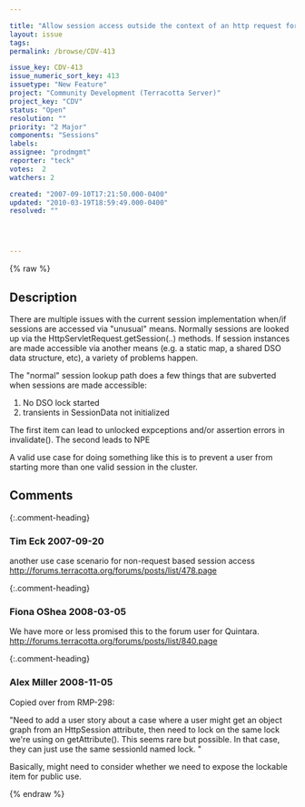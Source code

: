 ```yaml
---

title: "Allow session access outside the context of an http request for that session"
layout: issue
tags: 
permalink: /browse/CDV-413

issue_key: CDV-413
issue_numeric_sort_key: 413
issuetype: "New Feature"
project: "Community Development (Terracotta Server)"
project_key: "CDV"
status: "Open"
resolution: ""
priority: "2 Major"
components: "Sessions"
labels: 
assignee: "prodmgmt"
reporter: "teck"
votes:  2
watchers: 2

created: "2007-09-10T17:21:50.000-0400"
updated: "2010-03-19T18:59:49.000-0400"
resolved: ""




---
```


{% raw %}

## Description

<div markdown="1" class="description">

There are multiple issues with the current session implementation when/if sessions are accessed via "unusual" means. Normally sessions are looked up via the HttpServletRequest.getSession(..) methods. If session instances are made accessible via another means (e.g. a static map, a shared DSO data structure, etc), a variety of problems happen. 

The "normal" session lookup path does a few things that are subverted when sessions are made accessible:

1) No DSO lock started
2) transients in SessionData not initialized

The first item can lead to unlocked expceptions and/or assertion errors in invalidate(). The second leads to NPE

A valid use case for doing something like this is to prevent a user from starting more than one valid session in the cluster.






</div>

## Comments


{:.comment-heading}
### **Tim Eck** <span class="date">2007-09-20</span>

<div markdown="1" class="comment">

another use case scenario for non-request based session access
http://forums.terracotta.org/forums/posts/list/478.page


</div>


{:.comment-heading}
### **Fiona OShea** <span class="date">2008-03-05</span>

<div markdown="1" class="comment">

We have more or less promised this to the forum user for Quintara.
http://forums.terracotta.org/forums/posts/list/840.page

</div>


{:.comment-heading}
### **Alex Miller** <span class="date">2008-11-05</span>

<div markdown="1" class="comment">

Copied over from RMP-298:

"Need to add a user story about a case where a user might get an object graph from an HttpSession attribute, then need to lock on the same lock we're using on getAttribute(). This seems rare but possible. In that case, they can just use the same sessionId named lock. "

Basically, might need to consider whether we need to expose the lockable item for public use.



</div>



{% endraw %}
